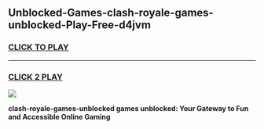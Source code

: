 
## Unblocked-Games-clash-royale-games-unblocked-Play-Free-d4jvm
<h3>
<a href="https://premium76.site?title=clash-royale-games-unblocked&ref=22A">CLICK TO PLAY</a></h3>
<hr>

<h3>
<a href="https://premium76.site?title=clash-royale-games-unblocked&ref=22A">CLICK 2 PLAY</a>
  
</h3>

<a href="https://premium76.site?title=clash-royale-games-unblocked&ref=22A"><img src="https://clearcache.store/games.png"></a>


**clash-royale-games-unblocked games unblocked: Your Gateway to Fun and Accessible Online Gaming**
